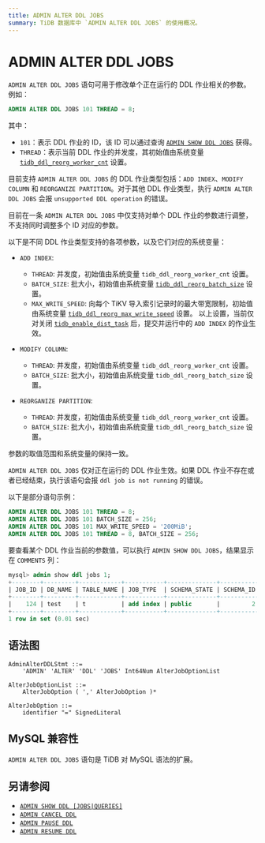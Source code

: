 ```yaml
---
title: ADMIN ALTER DDL JOBS
summary: TiDB 数据库中 `ADMIN ALTER DDL JOBS` 的使用概况。
---
```


# ADMIN ALTER DDL JOBS

`ADMIN ALTER DDL JOBS` 语句可用于修改单个正在运行的 DDL 作业相关的参数。例如：

```sql
ADMIN ALTER DDL JOBS 101 THREAD = 8;
```

其中：

- `101`：表示 DDL 作业的 ID，该 ID 可以通过查询 [`ADMIN SHOW DDL JOBS`](/sql-statements/sql-statement-admin-show-ddl.md) 获得。
- `THREAD`：表示当前 DDL 作业的并发度，其初始值由系统变量 [`tidb_ddl_reorg_worker_cnt`](/system-variables.md#tidb_ddl_reorg_worker_cnt) 设置。

目前支持 `ADMIN ALTER DDL JOBS` 的 DDL 作业类型包括：`ADD INDEX`、`MODIFY COLUMN` 和 `REORGANIZE PARTITION`。对于其他 DDL 作业类型，执行 `ADMIN ALTER DDL JOBS` 会报 `unsupported DDL operation` 的错误。

目前在一条 `ADMIN ALTER DDL JOBS` 中仅支持对单个 DDL 作业的参数进行调整，不支持同时调整多个 ID 对应的参数。

以下是不同 DDL 作业类型支持的各项参数，以及它们对应的系统变量：

- `ADD INDEX`: 
    - `THREAD`: 并发度，初始值由系统变量 `tidb_ddl_reorg_worker_cnt` 设置。
    - `BATCH_SIZE`: 批大小，初始值由系统变量 [`tidb_ddl_reorg_batch_size`](/system-variables.md#tidb_ddl_reorg_batch_size) 设置。
    - `MAX_WRITE_SPEED`: 向每个 TiKV 导入索引记录时的最大带宽限制，初始值由系统变量 [`tidb_ddl_reorg_max_write_speed`](/system-variables.md#tidb_ddl_reorg_max_write_speed-从-v850-版本开始引入) 设置。
  以上设置，当前仅对关闭 [`tidb_enable_dist_task`](/system-variables.md#tidb_enable_dist_task-从-v710-版本开始引入) 后，提交并运行中的 `ADD INDEX` 的作业生效。  

- `MODIFY COLUMN`:
    - `THREAD`: 并发度，初始值由系统变量 `tidb_ddl_reorg_worker_cnt` 设置。
    - `BATCH_SIZE`: 批大小，初始值由系统变量 `tidb_ddl_reorg_batch_size` 设置。

- `REORGANIZE PARTITION`:
    - `THREAD`: 并发度，初始值由系统变量 `tidb_ddl_reorg_worker_cnt` 设置。
    - `BATCH_SIZE`: 批大小，初始值由系统变量 `tidb_ddl_reorg_batch_size` 设置。

参数的取值范围和系统变量的保持一致。

`ADMIN ALTER DDL JOBS` 仅对正在运行的 DDL 作业生效。如果 DDL 作业不存在或者已经结束，执行该语句会报 `ddl job is not running` 的错误。

以下是部分语句示例：

```sql
ADMIN ALTER DDL JOBS 101 THREAD = 8;
ADMIN ALTER DDL JOBS 101 BATCH_SIZE = 256;
ADMIN ALTER DDL JOBS 101 MAX_WRITE_SPEED = '200MiB';
ADMIN ALTER DDL JOBS 101 THREAD = 8, BATCH_SIZE = 256;
```

要查看某个 DDL 作业当前的参数值，可以执行 `ADMIN SHOW DDL JOBS`，结果显示在 `COMMENTS` 列：

```sql
mysql> admin show ddl jobs 1;
+--------+---------+------------+-----------+--------------+-----------+----------+-----------+----------------------------+----------------------------+----------------------------+--------+-----------------------+
| JOB_ID | DB_NAME | TABLE_NAME | JOB_TYPE  | SCHEMA_STATE | SCHEMA_ID | TABLE_ID | ROW_COUNT | CREATE_TIME                | START_TIME                 | END_TIME                   | STATE  | COMMENTS              |
+--------+---------+------------+-----------+--------------+-----------+----------+-----------+----------------------------+----------------------------+----------------------------+--------+-----------------------+
|    124 | test    | t          | add index | public       |         2 |      122 |         3 | 2024-11-15 11:17:06.213000 | 2024-11-15 11:17:06.213000 | 2024-11-15 11:17:08.363000 | synced | ingest, DXF, thread=8 |
+--------+---------+------------+-----------+--------------+-----------+----------+-----------+----------------------------+----------------------------+----------------------------+--------+-----------------------+
1 row in set (0.01 sec)
```

## 语法图

```ebnf+diagram
AdminAlterDDLStmt ::=
    'ADMIN' 'ALTER' 'DDL' 'JOBS' Int64Num AlterJobOptionList

AlterJobOptionList ::=
    AlterJobOption ( ',' AlterJobOption )*

AlterJobOption ::=
    identifier "=" SignedLiteral
```

## MySQL 兼容性

`ADMIN ALTER DDL JOBS` 语句是 TiDB 对 MySQL 语法的扩展。

## 另请参阅

* [`ADMIN SHOW DDL [JOBS|QUERIES]`](/sql-statements/sql-statement-admin-show-ddl.md)
* [`ADMIN CANCEL DDL`](/sql-statements/sql-statement-admin-cancel-ddl.md)
* [`ADMIN PAUSE DDL`](/sql-statements/sql-statement-admin-pause-ddl.md)
* [`ADMIN RESUME DDL`](/sql-statements/sql-statement-admin-resume-ddl.md)
